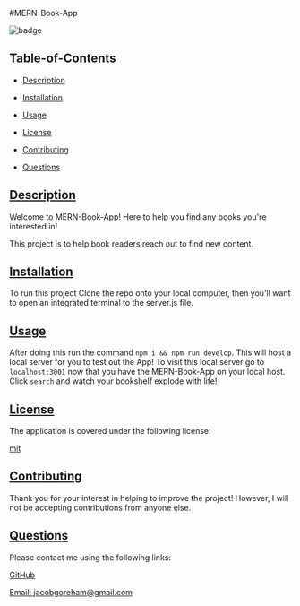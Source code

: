 #MERN-Book-App

![badge](https://img.shields.io/badge/license-mit-blue)

## Table-of-Contents

- [Description](#description)
- [Installation](#installation)
- [Usage](#usage)

- [License](#license)
- [Contributing](#contributing)
- [Questions](#questions)

## [Description](#table-of-contents)

Welcome to MERN-Book-App! Here to help you find any books you're interested in!

This project is to help book readers reach out to find new content.

## [Installation](#table-of-contents)

To run this project Clone the repo onto your local computer, then you'll want to open an integrated terminal to the server.js file.

## [Usage](#table-of-contents)

After doing this run the command `npm i && npm run develop`. This will host a local server for you to test out the App! To visit this local server go to `localhost:3001` now that you have the MERN-Book-App on your local host. Click `search` and watch your bookshelf explode with life!


## [License](#table-of-contents)

The application is covered under the following license:

[mit](https://choosealicense.com/licenses/mit)

## [Contributing](#table-of-contents)

Thank you for your interest in helping to improve the project! However, I will not be accepting contributions from anyone else.

## [Questions](#table-of-contents)

Please contact me using the following links:

[GitHub](https://github.com/jacobgoreham)

[Email: jacobgoreham@gmail.com](mailto:jacobgoreham@gmail.com)
